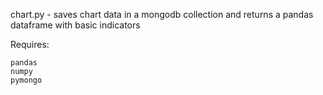 chart.py - saves chart data in a mongodb collection and returns a pandas dataframe with basic indicators

Requires:
```
pandas
numpy
pymongo
```
